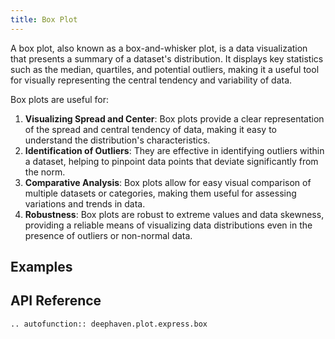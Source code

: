```yaml
---
title: Box Plot
---
```


A box plot, also known as a box-and-whisker plot, is a data visualization that presents a summary of a dataset's distribution. It displays key statistics such as the median, quartiles, and potential outliers, making it a useful tool for visually representing the central tendency and variability of data.

Box plots are useful for:

1. **Visualizing Spread and Center**: Box plots provide a clear representation of the spread and central tendency of data, making it easy to understand the distribution's characteristics.
2. **Identification of Outliers**: They are effective in identifying outliers within a dataset, helping to pinpoint data points that deviate significantly from the norm.
3. **Comparative Analysis**: Box plots allow for easy visual comparison of multiple datasets or categories, making them useful for assessing variations and trends in data.
4. **Robustness**: Box plots are robust to extreme values and data skewness, providing a reliable means of visualizing data distributions even in the presence of outliers or non-normal data.

## Examples

## API Reference
```{eval-rst}
.. autofunction:: deephaven.plot.express.box
```